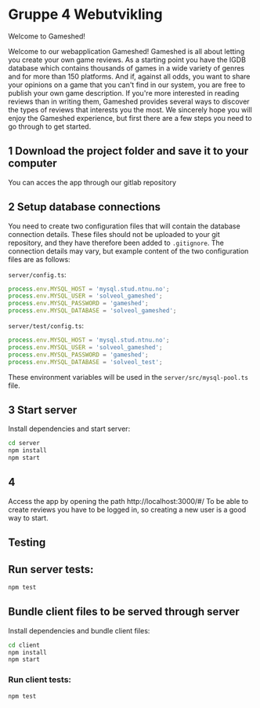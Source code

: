 # Gruppe 4 Webutvikling

Welcome to Gameshed!

Welcome to our webapplication Gameshed! Gameshed is all about letting you create your own game
reviews. As a starting point you have the IGDB database which contains thousands of games in a wide
variety of genres and for more than 150 platforms. And if, against all odds, you want to share your
opinions on a game that you can't find in our system, you are free to publish your own game
description. If you're more interested in reading reviews than in writing them, Gameshed provides
several ways to discover the types of reviews that interests you the most. We sincerely hope you
will enjoy the Gameshed experience, but first there are a few steps you need to go through to get
started.

## 1 Download the project folder and save it to your computer

You can acces the app through our gitlab repository

## 2 Setup database connections

You need to create two configuration files that will contain the database connection details. These
files should not be uploaded to your git repository, and they have therefore been added to
`.gitignore`. The connection details may vary, but example content of the two configuration files
are as follows:

`server/config.ts`:

```ts
process.env.MYSQL_HOST = 'mysql.stud.ntnu.no';
process.env.MYSQL_USER = 'solveol_gameshed';
process.env.MYSQL_PASSWORD = 'gameshed';
process.env.MYSQL_DATABASE = 'solveol_gameshed';
```

`server/test/config.ts`:

```ts
process.env.MYSQL_HOST = 'mysql.stud.ntnu.no';
process.env.MYSQL_USER = 'solveol_gameshed';
process.env.MYSQL_PASSWORD = 'gameshed';
process.env.MYSQL_DATABASE = 'solveol_test';
```

These environment variables will be used in the `server/src/mysql-pool.ts` file.

## 3 Start server

Install dependencies and start server:

```sh
cd server
npm install
npm start
```

## 4

Access the app by opening the path http://localhost:3000/#/ To be able to create reviews you have to
be logged in, so creating a new user is a good way to start.

## Testing

## Run server tests:

```sh
npm test
```

## Bundle client files to be served through server

Install dependencies and bundle client files:

```sh
cd client
npm install
npm start
```

### Run client tests:

```sh
npm test
```
